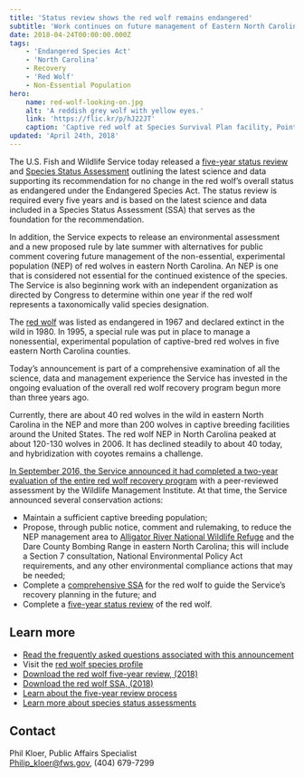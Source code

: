```yaml
---
title: 'Status review shows the red wolf remains endangered'
subtitle: 'Work continues on future management of Eastern North Carolina experimental population'
date: 2018-04-24T00:00:00.000Z
tags:
    - 'Endangered Species Act'
    - 'North Carolina'
    - Recovery
    - 'Red Wolf'
    - Non-Essential Population
hero:
    name: red-wolf-looking-on.jpg
    alt: 'A reddish grey wolf with yellow eyes.'
    link: 'https://flic.kr/p/hJ22JT'
    caption: 'Captive red wolf at Species Survival Plan facility, Point Defiance Zoo and Aquarium. Photo by B. Bartel, USFWS.'
updated: 'April 24th, 2018'
---
```


The U.S. Fish and Wildlife Service today released a [five-year status review](https://ecos.fws.gov/docs/five_year_review/doc5714.pdf) and [Species Status Assessment](http://ecos.fws.gov/ServCat/DownloadFile/147196) outlining the latest science and data supporting its recommendation for no change in the red wolf’s overall status as endangered under the Endangered Species Act. The status review is required every five years and is based on the latest science and data included in a Species Status Assessment (SSA) that serves as the foundation for the recommendation.

In addition, the Service expects to release an environmental assessment and a new proposed rule by late summer with alternatives for public comment covering future management of the non-essential, experimental population (NEP) of red wolves in eastern North Carolina. An NEP is one that is considered not essential for the continued existence of the species. The Service is also beginning work with an independent organization as directed by Congress to determine within one year if the red wolf represents a taxonomically valid species designation.

The [red wolf](/wildlife/mammals/red-wolf) was listed as endangered in 1967 and declared extinct in the wild in 1980. In 1995, a special rule was put in place to manage a nonessential, experimental population of captive-bred red wolves in five eastern North Carolina counties.

Today’s announcement is part of a comprehensive examination of all the science, data and management experience the Service has invested in the ongoing evaluation of the overall red wolf recovery program begun more than three years ago.

Currently, there are about 40 red wolves in the wild in eastern North Carolina in the NEP and more than 200 wolves in captive breeding facilities around the United States. The red wolf NEP in North Carolina peaked at about 120-130 wolves in 2006. It has declined steadily to about 40 today, and hybridization with coyotes remains a challenge.

[In September 2016, the Service announced it had completed a two-year evaluation of the entire red wolf recovery program](/news/2016/09/science-leads-fish-and-wildlife-service-to-significant-changes-for-red-wolf-recovery/) with a peer-reviewed assessment by the Wildlife Management Institute. At that time, the Service announced several conservation actions:

* Maintain a sufficient captive breeding population;
* Propose, through public notice, comment and rulemaking, to reduce the NEP management area to [Alligator River National Wildlife Refuge](https://www.fws.gov/refuge/alligator_river/) and the Dare County Bombing Range in eastern North Carolina; this will include a Section 7 consultation, National Environmental Policy Act requirements, and any other environmental compliance actions that may be needed;
* Complete a [comprehensive SSA](http://ecos.fws.gov/ServCat/DownloadFile/147196) for the red wolf to guide the Service’s recovery planning in the future; and
* Complete a [five-year status review](https://ecos.fws.gov/docs/five_year_review/doc5714.pdf) of the red wolf.

## Learn more

* [Read the frequently asked questions associated with this announcement](/faq/red-wolf-status-assessment-five-year-review-and-future-plans)
* Visit the [red wolf species profile](/wildlife/mammals/red-wolf/)
* [Download the red wolf five-year review, (2018)](https://ecos.fws.gov/docs/five_year_review/doc5714.pdf)
* [Download the red wolf SSA, (2018)](http://ecos.fws.gov/ServCat/DownloadFile/147196)
* [Learn about the five-year review process](/endangered-species-act/five-year-reviews)
* [Learn more about species status assessments](/endangered-species-act/species-status-assessments)

## Contact

Phil Kloer, Public Affairs Specialist  
[Philip_kloer@fws.gov](mailto:Philip_kloer@fws.gov), (404) 679-7299
